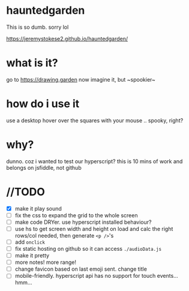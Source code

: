 # hauntedgarden
This is so dumb. sorry lol

https://jeremystokese2.github.io/hauntedgarden/

# what is it?

go to https://drawing.garden
now imagine it, but ~spookier~

# how do i use it
use a desktop
hover over the squares with your mouse
.. spooky, right?

# why?
dunno. coz i wanted to test our hyperscript? this is 10 mins of work and belongs on jsfiddle, not github

# //TODO

- [x] make it play sound
- [ ] fix the css to expand the grid to the whole screen
- [ ] make code DRYer. use hyperscript installed behaviour?
- [ ] use hs to get screen width and height on load and calc the right rows/col needed, then generate `<p />`'s
- [ ] add `onclick`
- [ ] fix static hosting on github so it can access `./audioData.js`
- [ ] make it pretty
- [ ] more notes! more range!
- [ ] change favicon based on last emoji sent. change title
- [ ] mobile-friendly. hyperscript api has no support for touch events... hmm...
